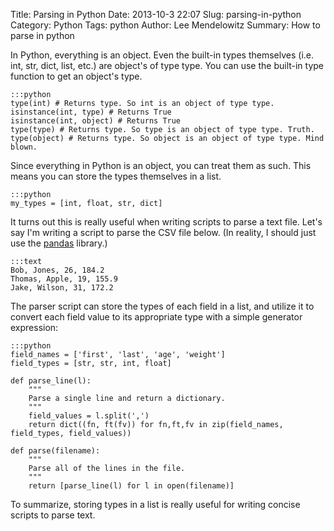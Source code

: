 Title: Parsing in Python
Date: 2013-10-3 22:07
Slug: parsing-in-python
Category: Python
Tags: python
Author: Lee Mendelowitz
Summary: How to parse in python

In Python, everything is an object. Even the built-in types themselves
(i.e. int, str, dict, list, etc.) are object's of type type. 
You can use the built-in type function to get an object's type.

    :::python
    type(int) # Returns type. So int is an object of type type.
    isinstance(int, type) # Returns True
    isinstance(int, object) # Returns True
    type(type) # Returns type. So type is an object of type type. Truth.
    type(object) # Returns type. So object is an object of type type. Mind blown.

Since everything in Python is an object, you can treat them as such. This means you can store the types themselves in a list.

    :::python
    my_types = [int, float, str, dict]

It turns out this is really useful when writing scripts to parse a text file.
Let's say I'm writing a script to parse the CSV file below. (In reality,
I should just use the [pandas](http://pandas.pydata.org/) library.)

    :::text
    Bob, Jones, 26, 184.2
    Thomas, Apple, 19, 155.9
    Jake, Wilson, 31, 172.2

The parser script can store the types of each field in a list,
and utilize it to convert each field value to its appropriate type
with a simple generator expression:

    :::python
    field_names = ['first', 'last', 'age', 'weight']
    field_types = [str, str, int, float]

    def parse_line(l):
        """
        Parse a single line and return a dictionary.
        """
        field_values = l.split(',')
        return dict((fn, ft(fv)) for fn,ft,fv in zip(field_names, field_types, field_values))

    def parse(filename):
        """
        Parse all of the lines in the file.
        """
        return [parse_line(l) for l in open(filename)]

To summarize, storing types in a list is really useful for writing concise scripts to parse text.

